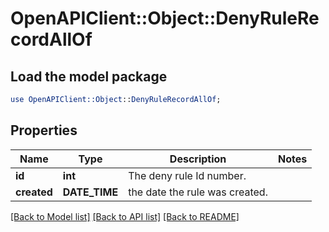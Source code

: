 # OpenAPIClient::Object::DenyRuleRecordAllOf

## Load the model package
```perl
use OpenAPIClient::Object::DenyRuleRecordAllOf;
```

## Properties
Name | Type | Description | Notes
------------ | ------------- | ------------- | -------------
**id** | **int** | The deny rule Id number. | 
**created** | **DATE_TIME** | the date the rule was created. | 

[[Back to Model list]](../README.md#documentation-for-models) [[Back to API list]](../README.md#documentation-for-api-endpoints) [[Back to README]](../README.md)


